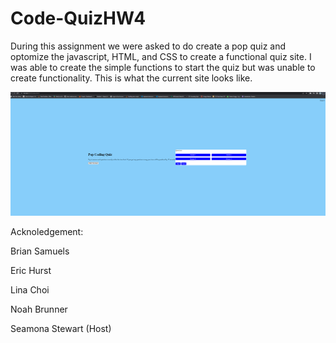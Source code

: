 # Code-QuizHW4

During this assignment we were asked to do create a pop quiz and optomize the javascript, HTML, and CSS to create a functional quiz site. I was able to create the simple functions to start the quiz but was unable to create functionality. This is what the current site looks like.

![alt text](./Assets/images/Screenshot%202022-03-29%20230041.png)


Acknoledgement:

Brian Samuels

Eric Hurst

Lina Choi

Noah Brunner

Seamona Stewart (Host)